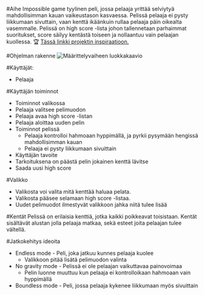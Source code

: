 #Aihe
Impossible game tyylinen peli, jossa pelaaja yrittää selviytyä mahdollisimman kauan vaikeustason kasvaessa.
Pelissä pelaaja ei pysty liikkumaan sivuttain, vaan kenttä ikäänkuin rullaa pelaaja päin oikealta vasemmalle.
Pelissä on high score -lista johon tallennetaan parhaimmat suoritukset, score säilyy kentästä toiseen 
ja nollaantuu vain pelaajan kuollessa. :trophy:
[Tässä linkki projektin inspiraatioon.](http://impossiblegame.org/the-impossible-game/)

#Ohjelman rakenne
![Määrittelyvaiheen luokkakaavio](impossible_game/dokumentointi/kaaviot/mv_luokkakaavio.png)

#Käyttäjät: 
* Pelaaja

#Käyttäjän toiminnot
* Toiminnot valikossa
 * Pelaaja valitsee pelimuodon
 * Pelaaja avaa high score -listan
 * Pelaaja aloittaa uuden pelin
* Toiminnot pelissä
  * Pelaaja kontrolloi hahmoaan hyppimällä, ja pyrkii pysymään hengissä mahdollisimman kauan
  * Pelaaja ei pysty liikkumaan sivuittain
* Käyttäjän tavoite
 * Tarkoituksena on päästä pelin jokainen kenttä lävitse
 * Saada uusi high score

#Valikko
* Valikosta voi valita mitä kenttää haluaa pelata.
* Valikosta pääsee selamaan high score -listaa.
* Uudet pelimuodot ilmestyvät valikkoon jahka niitä tulee lisää

#Kentät
Pelissä on erilaisia kenttiä, jotka kaikki poikkeavat toisistaan.
Kentät sisältävät alustan jolla pelaaja matkaa, sekä esteet joita pelaajan tulee vältellä.

#Jatkokehitys ideoita
* Endless mode - Peli, joka jatkuu kunnes pelaaja kuolee
  * Valikkoon pitää lisätä pelimuodon valinta
* No gravity mode - Pelissä ei ole pelaajan vaikuttavaa painovoimaa
  * Pelin luonne muuttuu kun pelaaja ei kontrolloikaan hahmoaan vain hyppimällä
* Boundless mode - Peli, jossa pelaaja kykenee liikkumaan myös sivuittain
